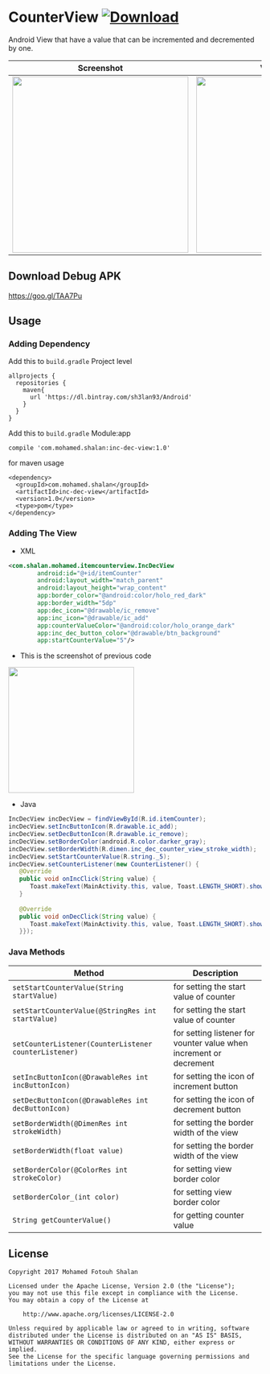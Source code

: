 # CounterView [ ![Download](https://api.bintray.com/packages/sh3lan93/Android/CounterView/images/download.svg) ](https://bintray.com/sh3lan93/Android/CounterView/_latestVersion)

Android View that have a value that can be incremented and decremented by one.

|Screenshot|Video Demo|
|---|---|
|<img src="https://github.com/sh3lan93/CounterView/blob/master/screen1.png" width="350">| <img src="https://github.com/sh3lan93/CounterView/blob/master/lib-gif.gif" width="350">|

## Download Debug APK 
https://goo.gl/TAA7Pu

## Usage
### Adding Dependency 
Add this to ```build.gradle``` Project level 
```
allprojects {
  repositories {
    maven{
      url 'https://dl.bintray.com/sh3lan93/Android'
    }
  }
}
```

Add this to ``` build.gradle ``` Module:app

```
compile 'com.mohamed.shalan:inc-dec-view:1.0'
```

for maven usage 
```
<dependency>
  <groupId>com.mohamed.shalan</groupId>
  <artifactId>inc-dec-view</artifactId>
  <version>1.0</version>
  <type>pom</type>
</dependency>
```

### Adding The View
- XML

```xml
<com.shalan.mohamed.itemcounterview.IncDecView
        android:id="@+id/itemCounter"
        android:layout_width="match_parent"
        android:layout_height="wrap_content"
        app:border_color="@android:color/holo_red_dark"
        app:border_width="5dp"
        app:dec_icon="@drawable/ic_remove"
        app:inc_icon="@drawable/ic_add"
        app:counterValueColor="@android:color/holo_orange_dark"
        app:inc_dec_button_color="@drawable/btn_background"
        app:startCounterValue="5"/>
```
- This is the screenshot of previous code 
<img src="https://github.com/sh3lan93/CounterView/blob/master/device-2017-11-18-215610.png" width="250">

- Java
```java
IncDecView incDecView = findViewById(R.id.itemCounter);
incDecView.setIncButtonIcon(R.drawable.ic_add);
incDecView.setDecButtonIcon(R.drawable.ic_remove);
incDecView.setBorderColor(android.R.color.darker_gray);
incDecView.setBorderWidth(R.dimen.inc_dec_counter_view_stroke_width);
incDecView.setStartCounterValue(R.string._5);
incDecView.setCounterListener(new CounterListener() {
   @Override
   public void onIncClick(String value) {
      Toast.makeText(MainActivity.this, value, Toast.LENGTH_SHORT).show();
   }
   
   @Override
   public void onDecClick(String value) {
      Toast.makeText(MainActivity.this, value, Toast.LENGTH_SHORT).show();
   }});
```

### Java Methods
|Method|Description|
|---|---|
|```setStartCounterValue(String startValue)```| for setting the start value of counter |
|```setStartCounterValue(@StringRes int startValue)```| for setting the start value of counter|
|```setCounterListener(CounterListener counterListener)```| for setting listener for vounter value when increment or decrement|
|```setIncButtonIcon(@DrawableRes int incButtonIcon)```| for setting the icon of increment button|
|```setDecButtonIcon(@DrawableRes int decButtonIcon)```| for setting the icon of decrement button|
|```setBorderWidth(@DimenRes int strokeWidth)```| for setting the border width of the view|
|```setBorderWidth(float value)```| for setting the border width of the view|
|```setBorderColor(@ColorRes int strokeColor)```| for setting view border color|
|```setBorderColor_(int color)```| for setting view border color|
|```String getCounterValue()```| for getting counter value|

## License

```
Copyright 2017 Mohamed Fotouh Shalan

Licensed under the Apache License, Version 2.0 (the "License");
you may not use this file except in compliance with the License.
You may obtain a copy of the License at

    http://www.apache.org/licenses/LICENSE-2.0

Unless required by applicable law or agreed to in writing, software
distributed under the License is distributed on an "AS IS" BASIS,
WITHOUT WARRANTIES OR CONDITIONS OF ANY KIND, either express or implied.
See the License for the specific language governing permissions and
limitations under the License.
```
